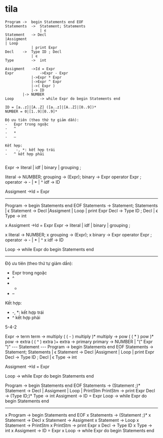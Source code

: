 # tila

```
Program	-> 	begin Statements end EOF
Statements	->	Statement; Statements
				| ϵ
Statement	-> Decl
|Assigment
| Loop
			| print Expr
Decl 	-> 	Type ID ; Decl
			| ϵ
Type		->	int

Assigment	->Id = Expr
Expr 			->Expr - Expr 
			|->Expr * Expr 			 
			|->Expr ^ Expr 
			|->( Expr )
			|-> ID 
		|-> NUMBER
Loop			-> while Expr do begin Statements end

ID = [a..z]|[A..Z] ([a..z]|[A..Z]|[0..9])*
NUMBER = 0|[1..9][0..9]*

Độ ưu tiên (theo thứ tự giảm dần):
-	Expr trong ngoặc 
-	^
-	* 
-	–

Kết hợp:
-	 -, *: kết hợp trái
-	^ kết hợp phải


```

Expr     → literal
               | idf
               | binary
               | grouping ;

literal        → NUMBER;
grouping       → (Expr);
binary         → Expr operator Expr ;
operator       → - | * | ^
idf → ID


Assigment	->Id = Expr




---
Program	-> 	begin Statements end EOF
Statements	->	Statement; Statements
				| ϵ
Statement	-> Decl
|Assigment
| Loop
			| print Expr
Decl 	-> 	Type ID ; Decl
			| ϵ
Type		->	int

x Assigment	->Id = Expr
Expr     → literal
               | idf
               | binary
               | grouping ;

x literal        → NUMBER;
x grouping       → (Expr);
x binary         → Expr operator Expr ;
operator       → - | * | ^
x idf → ID

Loop			-> while Expr do begin Statements end


----

Độ ưu tiên (theo thứ tự giảm dần):
-	Expr trong ngoặc 
-	^
-	* 
-	–

Kết hợp:
-	 -, *: kết hợp trái
-	^ kết hợp phải


5-4-2


Expr -> term
term -> multiply ( ( - ) multiply )*
multiply -> pow ( ( * ) pow )*
pow -> extra ( ( ^ ) extra )+
extra -> primary
primary -> NUMBER | "(" Expr ")"
--- Statement ---
Program	-> 	begin Statements end EOF
Statements	->	Statement; Statements
				| ϵ
Statement	-> Decl
|Assigment
| Loop
			| print Expr
Decl 	-> 	Type ID ; Decl
			| ϵ
Type		->	int

Assigment	->Id = Expr

Loop			-> while Expr do begin Statements end


Program -> begin Statements end EOF
Statements -> (Statement ;)*
Statement -> Decl | Assigment | Loop | PrintStm
PrintStm -> print Expr
Decl -> (Type ID;)*
Type -> int
Assigment -> ID = Expr
Loop -> while Expr do begin Statements end


----
x Program -> begin Statements end EOF
x Statements -> (Statement ;)*
x Statement -> Decl
x Statement -> Assigment
x Statement -> Loop
x Statement -> PrintStm
x PrintStm -> print Expr
x Decl -> Type ID
x Type -> int
x Assigment -> ID = Expr
x Loop -> while Expr do begin Statements end